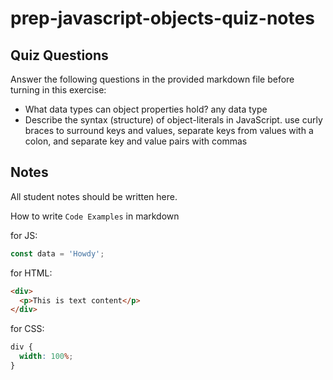 # prep-javascript-objects-quiz-notes

## Quiz Questions

Answer the following questions in the provided markdown file before turning in this exercise:

- What data types can object properties hold?
  any data type
- Describe the syntax (structure) of object-literals in JavaScript.
  use curly braces to surround keys and values, separate keys from values with a colon, and separate key and value pairs with commas

## Notes

All student notes should be written here.

How to write `Code Examples` in markdown

for JS:

```javascript
const data = 'Howdy';
```

for HTML:

```html
<div>
  <p>This is text content</p>
</div>
```

for CSS:

```css
div {
  width: 100%;
}
```
